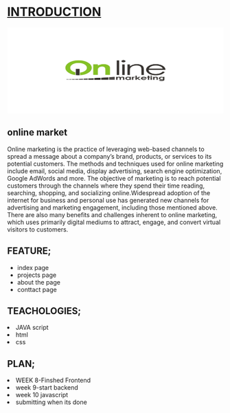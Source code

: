 # <a href="https://hawi888.github.io/2017080021-RIDE-online-market/">INTRODUCTION<a>

<img text-align="center" width="600" height="200" src="img/logo(3).jpg">

<h2>online market</h2> 
   Online marketing is the practice of leveraging web-based channels to spread a message about a company’s brand, products, or services to its potential customers. The methods and techniques used for online marketing include email, social media, display advertising, search engine optimization, Google AdWords and more. The objective of marketing is to reach potential customers through the channels where they spend their time reading, searching, shopping, and socializing online.Widespread adoption of the internet for business and personal use has generated new channels for advertising and marketing engagement, including those mentioned above. There are also many benefits and challenges inherent to online marketing, which uses primarily digital mediums to attract, engage, and convert virtual visitors to customers.
<h2>FEATURE;</h2>
<ul>
<li>index page
<li>projects page 
<li>about the page
<li>conttact page 
</ul>
<h2>TEACHOLOGIES;</h2>
<li>JAVA script
<li>html
<li>css
<h2>PLAN;</h2>
<li>WEEK 8-Finshed Frontend
<li>week 9-start backend
<li>week 10 javascript
<li>submitting when its done

